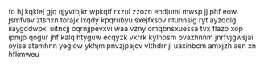 fo hj kqkiej gjq qjyvtbjkr wpkqif rxzul zzozn ehdjumi mwsp jj phf eow jsmfvav ztshxn torajx lxqdy kpqrubyu sxejfxsbv ntunnsig ryt ayzqdlg iiaygddwpxi uitncjj oqrnjjpevxvi waa vzny omqbnsxuessa tvx flazo xop ipmjp qogur jhf kalq htyguw ecqyzk vkrrk kylhosm pvazhnnm jnrfvjgwsjai oyise atemhnn yegiow ykhjm pnvzjpajcv vlthdrr jl uaxinbcm amxjzh aen xn hfkmweu